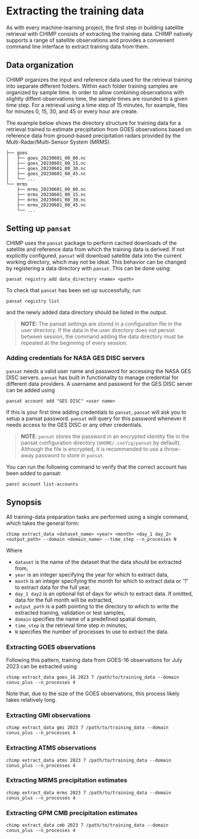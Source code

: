 # Extracting the training data

As with every machine-learning project, the first step in building satellite
retrieval with CHIMP consists of extracting the training data. CHIMP natively
supports a range of satellite observations and provides a convenient command
line interface to extract training data from them.

## Data organization

CHIMP organizes the input and reference data used for the retrieval training into separate different folders. Within each folder training samples are organized by sample time. In order to allow combining observations with slightly diffent observations time, the sample times are rounded to a given time step. For a retrieval using a time step of 15 minutes, for example, files for minutes 0, 15, 30, and 45 or every hour are create.

The example below shows the directory structure for training data for a retrieval
trained to estimate precipitation from GOES observations based on reference data
from ground-based precipitation radars provided by the
Multi-Radar/Multi-Sensor System (MRMS).

```
├── goes
│   ├── goes_20230601_00_00.nc
│   ├── goes_20230601_00_15.nc
│   ├── goes_20230601_00_30.nc
│   ├── goes_20230601_00_45.nc
│   └── ...
└── mrms
    ├── mrms_20230601_00_00.nc
    ├── mrms_20230601_00_15.nc
    ├── mrms_20230601_00_30.nc
    ├── mrms_20230601_00_45.nc
    └── ...

```

## Setting up ``pansat``

CHIMP uses the ``pansat`` package to perform cached downloads of the satellite and reference data from which the training data is derived. If not explicitly configured, ``pansat`` will download satellite data into the current working directory, which may not be ideal. This behavior can be changed by registering a data directory with ``pansat``. This can be done using:

```
pansat registry add data_directory <name> <path>
```

To check that ``pansat`` has been set up successfully, run
```
pansat registry list
```
and the newly added data directory should be listed in the output.

> **NOTE:** The pansat settings are stored in a configuration file in the user directory. If the data in the user directory does not persist between session, the command adding the data directory must be repeated at the beginning of every session.

### Adding credentials for NASA GES DISC servers


``pansat`` needs a valid user name and password for accessing the NASA GES DISC servers.
``pansat`` has built in functionality to manage credential for different data providers.
A username and password for the GES DISC server can be added using

```shell
pansat account add "GES DISC" <user name>

```
If this is your first time adding credentials to ``pansat``, ``pansat`` will ask you to setup a pansat password. ``pansat`` will query for this password whenever it needs access to the GES DISC or any other credentials. 

> **NOTE**: ``pansat`` stores the password in an encrypted identity file in the pansat configuration directory (``$HOME/.config/pansat`` by default). Although the file is encrypted, it is recommended to use a throw-away password to store in ``pansat``.

You can run the following command to verify that the correct account has been added to pansat:

```
panst account list-accounts
```

## Synopsis

All training-data preparation tasks are performed using a single command, which takes the general form:

```
chimp extract_data <dataset_name> <year> <month> <day_1 day_2> <output_path> --domain <domain_name> --time_step --n_processes N
```

Where
- ``dataset`` is the name of the dataset that the data should be extracted from,
- ``year`` is an integer specifying the year for which to extract data,
- ``month`` is an integer specifying the month for which to extract data or '?' to extract data for the full year,
- ``day_1 day2`` is an optional list of days for which to extract data. If omitted, data for the full month will be extracted,
- ``output_path`` is a path pointing to the directory to which to write the extracted training, validation or test samples,
- ``domain`` specifies the name of a predefined spatial domain,
- ``time_step`` is the retrieval time step in minutes,
- ``N`` specifies the number of processes to use to extract the data.


### Extracting GOES observations

Following this pattern, training data from GOES-16 observations for July 2023 can be extracted using

```
chimp extract_data goes_16 2023 7 /path/to/training_data --domain conus_plus --n_processes 4
```

Note that, due to the size of the GOES observations, this process likely takes relatively long.


### Extracting GMI observations

```
chimp extract_data gmi 2023 7 /path/to/training_data --domain conus_plus --n_processes 4
```

### Extracting ATMS observations

```
chimp extract_data atms 2023 7 /path/to/training_data --domain conus_plus --n_processes 4
```

### Extracting MRMS precipitation estimates

```
chimp extract_data mrms 2023 7 /path/to/training_data --domain conus_plus --n_processes 4
```

### Extracting GPM CMB precipitation estimates

```
chimp extract_data cmb 2023 7 /path/to/training_data --domain conus_plus --n_processes 4
```
